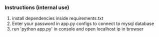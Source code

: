 ### Instructions (internal use)
1) install dependencies inside requirements.txt <br>
1) Enter your password in app.py configs to connect to mysql database <br>
3) run 'python app.py' in console and open localhost ip in browser